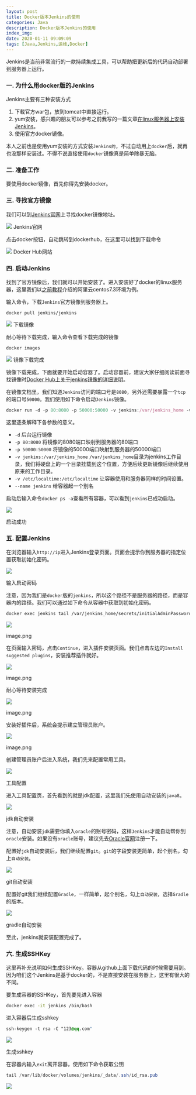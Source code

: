 ```yaml
---
layout: post
title: Docker版本Jenkins的使用
categories: Java
description: Docker版本Jenkins的使用
index_img: 
date: 2020-01-11 09:09:09
tags: [Java,Jenkins,运维,Docker]
---
```


Jenkins是当前非常流行的一款持续集成工具，可以帮助把更新后的代码自动部署到服务器上运行。

### 一. 为什么用docker版的Jenkins

Jenkins主要有三种安装方式

1.  下载官方war包，放到tomcat中直接运行。
2.  yum安装，感兴趣的朋友可以参考之前我写的一篇文章[在linux服务器上安装Jenkins](https://www.jianshu.com/p/c517f09df025)。
3.  使用官方docker镜像。

本人之前也是使用yum安装的方式安装`Jenkins的`，不过自动用上`docker`后，就再也没那样安装过。不得不说直接使用`docker`镜像真是简单除暴无脑。

### 二. 准备工作

要使用docker镜像，首先你得先安装docker。

### 三. 寻找官方镜像

我们可以到[Jenkins官网](https://jenkins.io/download/)上寻找docker镜像地址。

![](https://img.itgo.ml/img/master/webp.jpg)
Jenkins官网

点击docker按钮，自动跳转到dockerhub，在这里可以找到下载命令

![](https://img.itgo.ml/img/webp%20(1).jpg)
Docker Hub网站

### 四. 启动Jenkins

找到了官方镜像后，我们就可以开始安装了。进入安装好了docker的linux服务器，这里我们以[之前教程](https://www.jianshu.com/p/d95c52d5ec3f)介绍的阿里云centos7.3环境为例。

输入命令，下载`Jenkins`官方镜像到服务器上。

```undefined
docker pull jenkins/jenkins

```

![](https://img.itgo.ml/img/webp%20(2).jpg)
下载镜像

耐心等待下载完成，输入命令查看下载完成的镜像

```undefined
docker images

```

![](https://img.itgo.ml/img/webp%20(3).jpg)
镜像下载完成

镜像下载完成，下面就要开始启动容器了。启动容器前，建议大家仔细阅读前面寻找镜像时[Docker Hub上关于jenkins镜像的详细说明](https://hub.docker.com/_/jenkins/)。

在镜像文档里，我们知道`Jenkins`访问的端口号是`8080`，另外还需要暴露一个`tcp`的端口号`50000`。我们使用如下命令启动`Jenkins`镜像。

```jsx
docker run -d -p 80:8080 -p 50000:50000 -v jenkins:/var/jenkins_home -v /etc/localtime:/etc/localtime --name jenkins docker.io/jenkins/jenkins

```

这里逐条解释下各参数的意义。

*   `-d` 后台运行镜像
*   `-p 80:8080` 将镜像的8080端口映射到服务器的80端口
*   `-p 50000:50000` 将镜像的50000端口映射到服务器的50000端口
*   `-v jenkins:/var/jenkins_home` `/var/jenkins_home`目录为jenkins工作目录，我们将硬盘上的一个目录挂载到这个位置，方便后续更新镜像后继续使用原来的工作目录。
*   `-v /etc/localtime:/etc/localtime` 让容器使用和服务器同样的时间设置。
*   `--name jenkins` 给容器起一个别名

启动后输入命令`docker ps -a`查看所有容器，可以看到`jenkins`已成功启动。

![](https://img.itgo.ml/img/webp%20(4).jpg)

启动成功

### 五. 配置Jenkins

在浏览器输入`http://ip`进入Jenkins登录页面。页面会提示你到服务器的指定位置获取初始化密码。

![](https://img.itgo.ml/img/webp%20(5).jpg)

输入启动密码

注意，因为我们是`docker`版的`jenkins`，所以这个路径不是服务器的路径，而是容器内的路径。我们可以通过如下命令从容器中获取到初始化密码。

```bash
docker exec jenkins tail /var/jenkins_home/secrets/initialAdminPassword

```

![](https://img.itgo.ml/img/webp%20(6).jpg)

image.png

在页面输入密码，点击`Continue`，进入插件安装页面。我们点击左边的`Install suggested plugins`，安装推荐插件就好。

![](https://img.itgo.ml/img/webp%20(7).jpg)

image.png

耐心等待安装完成

![](https://img.itgo.ml/img/webp%20(8).jpg)

image.png

安装好插件后，系统会提示建立管理员账户。

![](https://img.itgo.ml/img/webp%20(9).jpg)

image.png

创建管理员账户后进入系统，我们先来配置常用工具。

![](https://img.itgo.ml/img/webp%20(10).jpg)

工具配置

进入工具配置页，首先看到的就是jdk配置，这里我们先使用自动安装的`java8`。

![](https://img.itgo.ml/img/webp%20(11).jpg)

jdk自动安装

注意，自动安装`jdk`需要你填入`oracle`的账号密码，这样`Jenkins`才能自动帮你到`oracle`安装。如果没有`oracle`账号，建议先去[Oracle官网](https://www.oracle.com/)注册一下。

配置好`jdk`自动安装后，我们继续配置`git`。`git`的字段安装更简单，起个别名，勾上`自动安装`。

![](https://img.itgo.ml/img/webp%20(12).jpg)

git自动安装

配置好git我们继续配置`Gradle`，一样简单，起个别名，勾上`自动安装`，选择`Gradle`的版本。

![](https://img.itgo.ml/img/webp%20(13).jpg)

gradle自动安装

至此，jenkins就安装配置完成了。

### 六. 生成SSHKey

这里再补充说明如何生成SSHKey。容器从github上面下载代码的时候需要用到。因为咱们这个Jenkins是基于docker的，不是直接安装在服务器上，这里有很大的不同。

要生成容器的SSHKey，首先要先进入容器

```bash
docker exec -it jenkins /bin/bash

```

进入容器后生成sshkey

```css
ssh-keygen -t rsa -C "123@qq.com"

```

![](https://img.itgo.ml/img/webp%20(14).jpg)

生成sshkey

在容器内输入`exit`离开容器，使用如下命令获取公钥

```csharp
tail /var/lib/docker/volumes/jenkins/_data/.ssh/id_rsa.pub

```

![](https://img.itgo.ml/img/webp%20(15).jpg)

